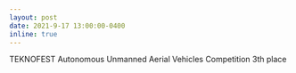 ```yaml
---
layout: post
date: 2021-9-17 13:00:00-0400
inline: true
---
```

TEKNOFEST Autonomous Unmanned Aerial Vehicles Competition 3th place